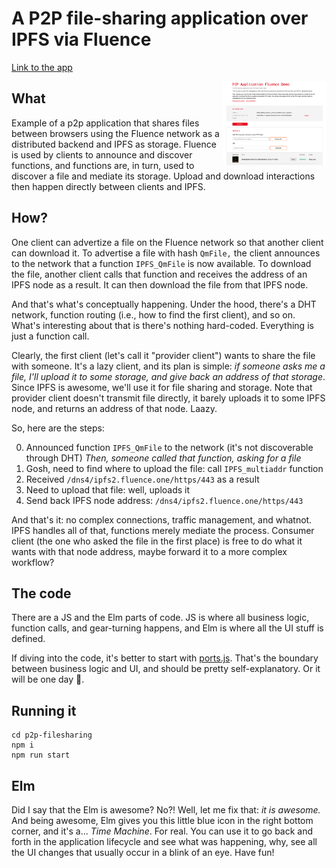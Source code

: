 # A P2P file-sharing application over IPFS via Fluence

<a href="https://relay01.fluence.dev">Link to the app</a>

<img align="right" width="33%" src="p2p-fileshare.png"/>

## What

Example of a p2p application that shares files between browsers using the Fluence network as a distributed backend and IPFS as storage. Fluence is used by clients to announce and discover functions, and functions are, in turn, used to discover a file and mediate its storage. Upload and download interactions then happen directly between clients and IPFS.

## How?
One client can advertize a file on the Fluence network so that another client can download it. To advertise a file with hash `QmFile,` the client announces to the network that a function `IPFS_QmFile` is now available. To download the file, another client calls that function and receives the address of an IPFS node as a result. It can then download the file from that IPFS node.

And that's what's conceptually happening. Under the hood, there's a DHT network, function routing (i.e., how to find the first client), and so on. What's interesting about that is there's nothing hard-coded. Everything is just a function call.

Clearly, the first client (let's call it "provider client") wants to share the file with someone. It's a lazy client, and its plan is simple: *if someone asks me a file, I'll upload it to some storage, and give back an address of that storage*. Since IPFS is awesome, we'll use it for file sharing and storage. Note that provider client doesn't transmit file directly, it barely uploads it to some IPFS node, and returns an address of that node. Laazy. 

So, here are the steps:

0. Announced function `IPFS_QmFile` to the network (it's not discoverable through DHT)
*Then, someone called that function, asking for a file*
1. Gosh, need to find where to upload the file: call `IPFS_multiaddr` function
2. Received `/dns4/ipfs2.fluence.one/https/443` as a result
3. Need to upload that file: well, uploads it
4. Send back IPFS node address: `/dns4/ipfs2.fluence.one/https/443`

And that's it: no complex connections, traffic management, and whatnot. IPFS handles all of that, functions merely mediate the process. Consumer client (the one who asked the file in the first place) is free to do what it wants with that node address, maybe forward it to a more complex workflow?

## The code
There are a JS and the Elm parts of code. JS is where all business logic, function calls, and gear-turning happens, and Elm is where all the UI stuff is defined. 

If diving into the code, it's better to start with [ports.js](src/ports.js). That's the boundary between business logic and UI, and should be pretty self-explanatory. Or it will be one day 🙏.

## Running it
```
cd p2p-filesharing
npm i
npm run start
```


## Elm
Did I say that the Elm is awesome? No?! Well, let me fix that: *it is awesome.* And being awesome, Elm gives you this little blue icon in the right bottom corner, and it's a... *Time Machine*. For real. You can use it to go back and forth in the application lifecycle and see what was happening, why, see all the UI changes that usually occur in a blink of an eye. Have fun!